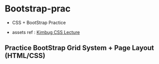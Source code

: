 # Bootstrap-prac

- CSS + BootStrap Practice

- assets ref : [Kimbug CSS Lecture](https://edu.goorm.io/lecture/20583/%EA%B9%80%EB%B2%84%EA%B7%B8%EC%9D%98-html-css%EB%8A%94-%EC%9E%AC%EB%B0%8C%EB%8B%A4)


## Practice BootStrap Grid System + Page Layout (HTML/CSS) 


